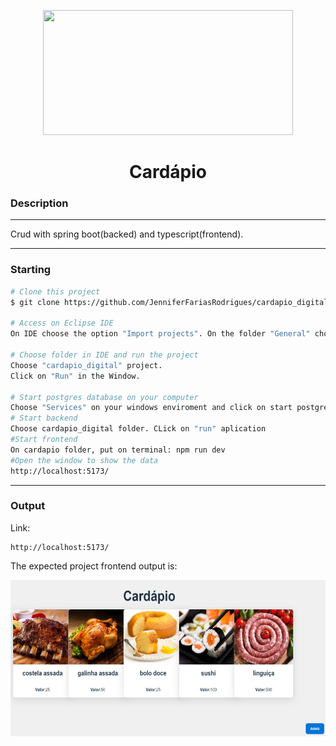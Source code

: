 <p align="center">
 <img src="https://encrypted-tbn0.gstatic.com/images?q=tbn:ANd9GcTynGNI5-C7YGr5Wx5owPqTBG7xL2fv_Zh3bQ&s.jpeg" height="200" width="400">  
  <h1 align="center"></h1>
 <h1 align="center">Cardápio</h1>
<p align="center">
</p>


### Description 
---
Crud with spring boot(backed) and typescript(frontend).

---

### Starting
```bash
# Clone this project
$ git clone https://github.com/JenniferFariasRodrigues/cardapio_digital.git

# Access on Eclipse IDE
On IDE choose the option "Import projects". On the folder "General" choose "Existing Projects into workspace" and choose  cardapio_digital tricky-trails-obby folder.

# Choose folder in IDE and run the project
Choose "cardapio_digital" project.
Click on "Run" in the Window.

# Start postgres database on your computer
Choose "Services" on your windows enviroment and click on start postgres sql
# Start backend
Choose cardapio_digital folder. CLick on "run" aplication
#Start frontend
On cardapio folder, put on terminal: npm run dev
#Open the window to show the data
http://localhost:5173/


```

---
### Output

Link:
```
http://localhost:5173/
```



 The expected project frontend output is:
<p align="center">
 <img src="pic_cardapio.jpeg" height="250" width="550"> 
</p>

